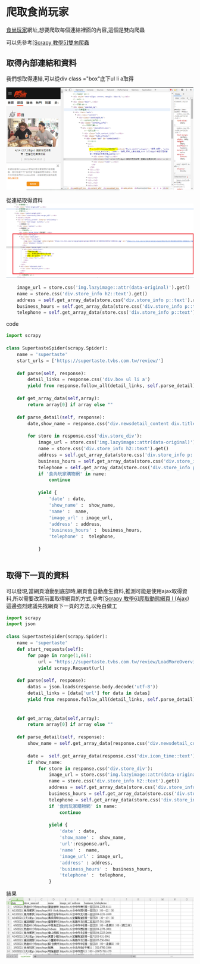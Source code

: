 # 爬取食尚玩家

<a href = "https://supertaste.tvbs.com.tw/review">食尚玩家</a>網址,想要爬取每個連結裡面的內容,這個是雙向爬蟲

可以先參考<a href ="https://github.com/Eddie02582/Scrapy/tree/master/%5BScrapy%20%E6%95%99%E5%AD%B85%5D%E9%9B%99%E5%90%91%E7%88%AC%E8%9F%B2">[Scrapy 教學5]雙向爬蟲</a>


## 取得內部連結和資料

我們想取得連結,可以從div class ="box"底下ul li a取得

<img src="1.PNG">


從連結取得資料
<img src="2.PNG">


```python
    image_url = store.css('img.lazyimage::attr(data-original)').get()
    name = store.css('div.store_info h2::text').get()           
    address = self.get_array_data(store.css('div.store_info p::text').re(r'地址：(.*)'))
    business_hours = self.get_array_data(store.css('div.store_info p::text').re(r'時間：(.*)'))
    telephone = self.get_array_data(store.css('div.store_info p::text').re(r'電話：(.*)'))  
```


code

```python
import scrapy

class SupertasteSpider(scrapy.Spider):
    name = 'supertaste'
    start_urls = ['https://supertaste.tvbs.com.tw/review/']

    def parse(self, response):
        detail_links = response.css('div.box ul li a')        
        yield from response.follow_all(detail_links, self.parse_detail)
        
    def get_array_data(self,array):      
        return array[0] if array else ""
    
    def parse_detail(self, response):  
        date,show_name = response.css('div.newsdetail_content div.title h1::text').re(r'(\d+/\d+).*?《(.*?)》')           
        
        for store in response.css('div.store_div'):
            image_url = store.css('img.lazyimage::attr(data-original)').get()
            name = store.css('div.store_info h2::text').get()           
            address = self.get_array_data(store.css('div.store_info p::text').re(r'地址：(.*)'))
            business_hours = self.get_array_data(store.css('div.store_info p::text').re(r'時間：(.*)'))
            telephone = self.get_array_data(store.css('div.store_info p::text').re(r'電話：(.*)'))  
            if '食尚玩家購物網' in name:
                continue
            
            yield {
                'date' : date,
                'show_name' :  show_name,
                'name' :  name,
                'image_url' : image_url,
                'address' : address,
                'business_hours' :  business_hours,          
                'telephone' :  telephone,
               
            }
            
```

## 取得下一頁的資料
可以發現,當網頁滾動到底部時,網頁會自動產生資料,推測可能是使用ajax取得資料,所以需要改寫前面取得網頁的方式,參考<a href = "https://github.com/Eddie02582/Scrapy/tree/master/%5BScrapy%20%E6%95%99%E5%AD%B86%5D%E7%88%AC%E5%8F%96%E5%8B%95%E6%85%8B%E7%B6%B2%E9%A0%81%20I(Ajax)">[Scrapy 教學6]爬取動態網頁 I (Ajax)</a>
這邊強烈建議先找網頁下一頁的方法,以免白做工

```python
import scrapy
import json    

class SupertasteSpider(scrapy.Spider):
    name = 'supertaste'
    def start_requests(self):       
        for page in range(1,66):
            url = "https://supertaste.tvbs.com.tw/review/LoadMoreOverview/%s" %page
            yield scrapy.Request(url)    

    def parse(self, response): 
        datas = json.loads(response.body.decode('utf-8'))      
        detail_links = [data['url'] for data in datas]     
        yield from response.follow_all(detail_links, self.parse_detail)
        
        
    def get_array_data(self,array):      
        return array[0] if array else ""
    
    def parse_detail(self, response):  
        show_name = self.get_array_data(response.css('div.newsdetail_content div.title h1::text').re(r'.*?《(.*?)》'))          
        
        date =  self.get_array_data(response.css('div.icon_time::text').re(r'(\d+/\d+/\d+).*'))   
        if show_name:     
            for store in response.css('div.store_div'):
                image_url = store.css('img.lazyimage::attr(data-original)').get()
                name = store.css('div.store_info h2::text').get()           
                address = self.get_array_data(store.css('div.store_info p::text').re(r'地址：(.*)'))
                business_hours = self.get_array_data(store.css('div.store_info p::text').re(r'時間：(.*)'))
                telephone = self.get_array_data(store.css('div.store_info p::text').re(r'電話：(.*)'))  
                if '食尚玩家購物網' in name:
                    continue
                
                yield {                    
                    'date' : date,
                    'show_name' :  show_name,
                    'url':response.url,
                    'name' :  name,
                    'image_url' : image_url,
                    'address' : address,
                    'business_hours' :  business_hours,          
                    'telephone' :  telephone,                  
                }
```

結果
<img src="5.PNG">